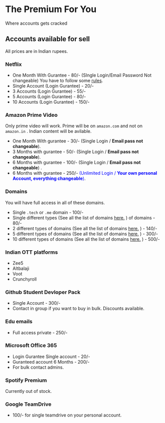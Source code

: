 # The Premium For You 
Where accounts gets cracked
## Accounts available for sell
All prices are in Indian rupees.
### Netflix
* One Month With Gurantee - 80/- (SIngle Login/Email Password Not changeable) You have to follow some [rules](nf-rules.md).
* Single Account (Login Gurantee) - 20/- 
* 3 Accounts (Login Gurantee) - 55/- 
* 5 Accounts (Login Gurantee) - 80/-
* 10 Accounts (Login Gurantee) - 150/-
### Amazon Prime Video
Only prime video will work. Prime will be on `amazon.com` and not on `amazon.in` . Indian content will be avilable. 
* One Month With gurantee - 30/- (Single Login / **Email pass not changeable**).
* 3 Months with gurantee - 50/- (Single Login / **Email pass not changeable**).
* 6 Months with gurantee - 100/- (Single Login / **Email pass not changeable**) . 
* 6 Months with gurantee - 250/- <span style="color:blue">(Unlimited Login / **Your own personal Account, everything changeable**)</span>.
### Domains
You will have full access in all of these domains. 
* Single `.tech` or `.me` domain - 100/- 
* Single different types (See all the list of domains [here.](domain-list.md) ) of domains - 80/-
* 2 different types of domains (See all the list of domains [here.](domain-list.md) ) - 140/-
* 5 different types of domains (See all the list of domains [here.](domain-list.md) ) - 300/-
* 10 different types of domains (See all the list of domains [here.](domain-list.md) ) - 500/-
### Indian OTT platforms
* Zee5
* Altbalaji
* Voot
* Crunchyroll
### Github Student Devloper Pack
* Single Account - 300/-
* Contact in group if you want to buy in bulk. Discounts available.
### Edu emails
* Full access private - 250/- 
### Microsoft Office 365 
* Login Gurantee Single account - 20/- 
* Guranteed account 6 Months - 200/-
* For bulk contact admins.
### Spotify Premium
Currently out of stock.
### Google TeamDrive 
* 100/- for single teamdrive on your personal account. 


